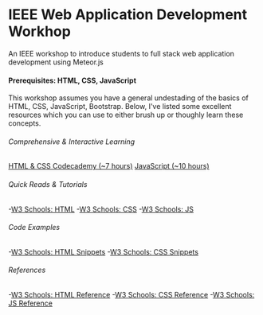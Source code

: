 # IEEE Web Application Development Workhop

An IEEE workshop to introduce students to full stack web application development using Meteor.js

#### Prerequisites: HTML, CSS, JavaScript
This workshop assumes you have a general undestading of the basics of HTML, CSS, JavaScript, Bootstrap. Below, I've listed some excellent resources which you can use to either brush up or thoughly learn these concepts. 

###### Comprehensive & Interactive Learning

[HTML & CSS Codecademy (~7 hours)](https://www.codecademy.com/learn/javascript)
[JavaScript (~10 hours)](https://www.codecademy.com/learn/javascript)

###### Quick Reads & Tutorials 

  -[W3 Schools: HTML](http://www.w3schools.com/html/default.asp)
  -[W3 Schools: CSS](http://www.w3schools.com/css/default.asp)
  -[W3 Schools: JS](http://www.w3schools.com/js/default.asp)

###### Code Examples

  -[W3 Schools: HTML Snippets](http://www.w3schools.com/html/html_examples.asp)
  -[W3 Schools: CSS Snippets](http://www.w3schools.com/css/css_examples.asp)

###### References

  -[W3 Schools: HTML Reference](http://www.w3schools.com/tags/default.asp)
  -[W3 Schools: CSS Reference](http://www.w3schools.com/cssref/default.asp)
  -[W3 Schools: JS Reference](http://www.w3schools.com/jsref/default.asp)
